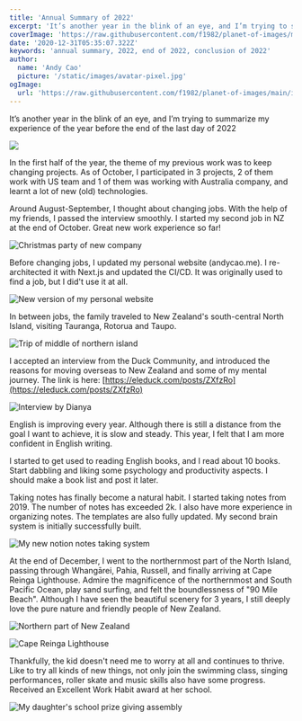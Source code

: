 ```yaml
---
title: 'Annual Summary of 2022'
excerpt: 'It’s another year in the blink of an eye, and I’m trying to summarize my experience of the year before the end of the last day of 2022'
coverImage: 'https://raw.githubusercontent.com/f1982/planet-of-images/main/img/2022-summary-on-cape-reinga-lighthouse.JPG.jpg'
date: '2020-12-31T05:35:07.322Z'
keywords: 'annual summary, 2022, end of 2022, conclusion of 2022'
author:
  name: 'Andy Cao'
  picture: '/static/images/avatar-pixel.jpg'
ogImage:
  url: 'https://raw.githubusercontent.com/f1982/planet-of-images/main/img/2022-summary-on-cape-reinga-lighthouse.JPG.jpg'
---
```


It’s another year in the blink of an eye, and I’m trying to summarize my experience of the year before the end of the last day of 2022

![](https://raw.githubusercontent.com/f1982/planet-of-images/main/img/2022-summary-on-cape-reinga-lighthouse.JPG.jpg)

In the first half of the year, the theme of my previous work was to keep changing projects. As of October, I participated in 3 projects, 2 of them work with US team and 1 of them was working with Australia company, and learnt a lot of new (old) technologies.

Around August-September, I thought about changing jobs. With the help of my friends, I passed the interview smoothly. I started my second job in NZ at the end of October. Great new work experience so far!

![Christmas party of new company](https://raw.githubusercontent.com/f1982/planet-of-images/main/img/2022-summary-on-boat.JPG)

Before changing jobs, I updated my personal website (andycao.me). I re-architected it with Next.js and updated the CI/CD. It was originally used to find a job, but I did't use it at all.

![New version of my personal website](https://raw.githubusercontent.com/f1982/planet-of-images/main/img/2022-summary-website.jpg)

In between jobs, the family traveled to New Zealand's south-central North Island, visiting Tauranga, Rotorua and Taupo.

![Trip of middle of northern island](https://raw.githubusercontent.com/f1982/planet-of-images/main/img/2022-summary-taranga.JPG)

I accepted an interview from the Duck Community, and introduced the reasons for moving overseas to New Zealand and some of my mental journey. The link is here: [https://eleduck.com/posts/ZXfzRo](https://eleduck.com/posts/ZXfzRo)

![Interview by Dianya](https://raw.githubusercontent.com/f1982/planet-of-images/main/img/2022-summary-dianya.jpg)

English is improving every year. Although there is still a distance from the goal I want to achieve, it is slow and steady. This year, I felt that I am more confident in English writing.

I started to get used to reading English books, and I read about 10 books. Start dabbling and liking some psychology and productivity aspects. I should make a book list and post it later.

Taking notes has finally become a natural habit. I started taking notes from 2019. The number of notes has exceeded 2k. I also have more experience in organizing notes. The templates are also fully updated. My second brain system is initially successfully built.

![My new notion notes taking system](https://raw.githubusercontent.com/f1982/planet-of-images/main/img/2022-summary-notion-project.png)

At the end of December, I went to the northernmost part of the North Island, passing through Whangārei, Pahia, Russell, and finally arriving at Cape Reinga Lighthouse. Admire the magnificence of the northernmost and South Pacific Ocean, play sand surfing, and felt the boundlessness of "90 Mile Beach". Although I have seen the beautiful scenery for 3 years, I still deeply love the pure nature and friendly people of New Zealand.

![Northern part of New Zealand](https://raw.githubusercontent.com/f1982/planet-of-images/main/img/2022-summary-northern-map.PNG.png)

![Cape Reinga Lighthouse](https://raw.githubusercontent.com/f1982/planet-of-images/main/img/2022-summary-cape-reinga.jpg)

Thankfully, the kid doesn't need me to worry at all and continues to thrive. Like to try all kinds of new things, not only join the swimming class, singing performances, roller skate and music skills also have some progress. Received an Excellent Work Habit award at her school.

![My daughter's school prize giving assembly](https://raw.githubusercontent.com/f1982/planet-of-images/main/img/2022-summary-zoe-excellent-work-habit.jpg)
